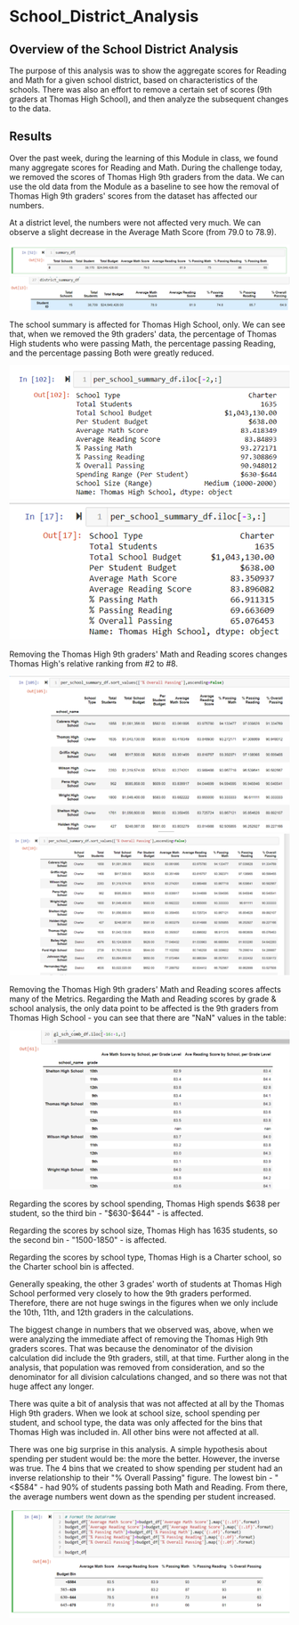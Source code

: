 # School_District_Analysis

## Overview of the School District Analysis
The purpose of this analysis was to show the aggregate scores for Reading and Math for a given school district, based on characteristics of the schools.  There was also an effort to remove a certain set of scores (9th graders at Thomas High School), and then analyze the subsequent changes to the data.

## Results
Over the past week, during the learning of this Module in class, we found many aggregate scores for Reading and Math.  During the challenge today, we removed the scores of Thomas High 9th graders from the data.  We can use the old data from the Module as a baseline to see how the removal of Thomas High 9th graders' scores from the dataset has affected our numbers.

At a district level, the numbers were not affected very much.  We can observe a slight decrease in the Average Math Score (from 79.0 to 78.9).

![summary_df_OLD](Resources/summary_df_OLD.png)
![summary_df_NEW](Resources/district_summary_df_NEW.png)

The school summary is affected for Thomas High School, only.  We can see that, when we removed the 9th graders' data, the percentage of Thomas High students who were passing Math, the percentage passing Reading, and the percentage passing Both were greatly reduced.

![Thomas_OLD](Resources/thomas_OLD.png)
![Thomas_NEW](Resources/thomas_NEW.png)

Removing the Thomas High 9th graders' Math and Reading scores changes Thomas High's relative ranking from #2 to #8.

![sorted_OLD](Resources/sorted_OLD.png)
![sorted_NEW](Resources/sorted_NEW.png)

Removing the Thomas High 9th graders' Math and Reading scores affects many of the Metrics.  Regarding the Math and Reading scores by grade & school analysis, the only data point to be affected is the 9th graders from Thomas High School - you can see that there are "NaN" values in the table:

![Thomas_NaN](Resources/thomas_nan.png)

Regarding the scores by school spending, Thomas High spends $638 per student, so the third bin - "$630-$644" - is affected.

Regarding the scores by school size, Thomas High has 1635 students, so the second bin - "1500-1850" - is affected.

Regarding the scores by school type, Thomas High is a Charter school, so the Charter school bin is affected.

Generally speaking, the other 3 grades' worth of students at Thomas High School performed very closely to how the 9th graders performed.  Therefore, there are not huge swings in the figures when we only include the 10th, 11th, and 12th graders in the calculations.

The biggest change in numbers that we observed was, above, when we were analyzing the immediate affect of removing the Thomas High 9th graders scores.  That was because the denominator of the division calculation did include the 9th graders, still, at that time.  Further along in the analysis, that population was removed from consideration, and so the denominator for all division calculations changed, and so there was not that huge affect any longer.

There was quite a bit of analysis that was not affected at all by the Thomas High 9th graders.  When we look at school size, school spending per student, and school type, the data was only affected for the bins that Thomas High was included in.  All other bins were not affected at all.

There was one big surprise in this analysis.  A simple hypothesis about spending per student would be: the more the better.  However, the inverse was true.  The 4 bins that we created to show spending per student had an inverse relationship to their "% Overall Passing" figure.  The lowest bin - "<$584" - had 90% of students passing both Math and Reading.  From there, the average numbers went down as the spending per student increased.

![overall](Resources/overall.png)

